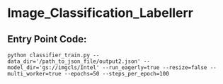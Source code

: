# Image_Classification_Labellerr

## Entry Point Code:

```
python classifier_train.py --data_dir='/path_to_json_file/output2.json' --model_dir='gs://imgcls/Intel' --run_eagerly=true --resize=false --multi_worker=true --epochs=50 --steps_per_epoch=100
```